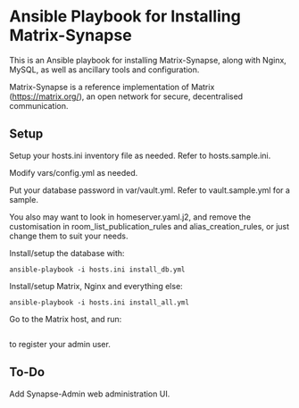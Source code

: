 # Ansible Playbook for Installing Matrix-Synapse

This is an Ansible playbook for installing Matrix-Synapse, along with Nginx, MySQL, as well as
ancillary tools and configuration.

Matrix-Synapse is a reference implementation of Matrix (https://matrix.org/), an open network
for secure, decentralised communication.

## Setup

Setup your hosts.ini inventory file as needed. Refer to hosts.sample.ini.

Modify vars/config.yml as needed.

Put your database password in var/vault.yml. Refer to vault.sample.yml for a sample.

You also may want to look in homeserver.yaml.j2, and remove the customisation in room_list_publication_rules and alias_creation_rules, or just change them to suit your needs.

Install/setup the database with:

```
ansible-playbook -i hosts.ini install_db.yml
```

Install/setup Matrix, Nginx and everything else:

```
ansible-playbook -i hosts.ini install_all.yml
```

Go to the Matrix host, and run:

```register_new_matrix_user -c /etc/matrix-synapse/homeserver.yaml -u admin -a http://localhost:8008
```

to register your admin user.

## To-Do

Add Synapse-Admin web administration UI.
